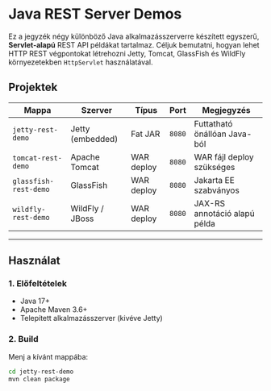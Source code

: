 # Java REST Server Demos

Ez a jegyzék négy különböző Java alkalmazásszerverre készített egyszerű, **Servlet-alapú** REST API példákat tartalmaz. Céljuk bemutatni, hogyan lehet HTTP REST végpontokat létrehozni Jetty, Tomcat, GlassFish és WildFly környezetekben `HttpServlet` használatával.

## Projektek

| Mappa                 | Szerver         | Típus         | Port    | Megjegyzés                      |
|-----------------------|-----------------|---------------|---------|---------------------------------|
| `jetty-rest-demo`     | Jetty (embedded)| Fat JAR       | `8080`  | Futtatható önállóan Java-ból    |
| `tomcat-rest-demo`    | Apache Tomcat   | WAR deploy    | `8080`  | WAR fájl deploy szükséges       |
| `glassfish-rest-demo` | GlassFish       | WAR deploy    | `8080`  | Jakarta EE szabványos           |
| `wildfly-rest-demo`   | WildFly / JBoss | WAR deploy    | `8080`  | JAX-RS annotáció alapú példa    |

---

## Használat

### 1. Előfeltételek

- Java 17+
- Apache Maven 3.6+
- Telepített alkalmazásszerver (kivéve Jetty)

### 2. Build

Menj a kívánt mappába:

```bash
cd jetty-rest-demo
mvn clean package
